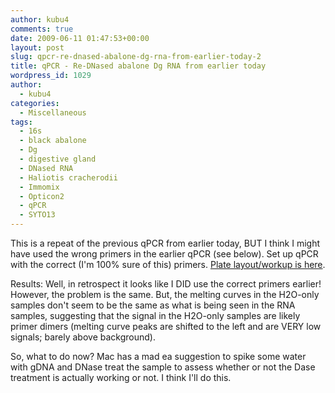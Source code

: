 ```yaml
---
author: kubu4
comments: true
date: 2009-06-11 01:47:53+00:00
layout: post
slug: qpcr-re-dnased-abalone-dg-rna-from-earlier-today-2
title: qPCR - Re-DNased abalone Dg RNA from earlier today
wordpress_id: 1029
author:
  - kubu4
categories:
  - Miscellaneous
tags:
  - 16s
  - black abalone
  - Dg
  - digestive gland
  - DNased RNA
  - Haliotis cracherodii
  - Immomix
  - Opticon2
  - qPCR
  - SYTO13
---
```


This is a repeat of the previous qPCR from earlier today, BUT I think I might have used the wrong primers in the earlier qPCR (see below). Set up qPCR with the correct (I'm 100% sure of this) primers. [Plate layout/workup is here](http://genefishttp://eagle.fish.washington.edu/Arabidopsis/Notebook%20Workup%20Files/20090610-02.jpg).

Results: Well, in retrospect it looks like I DID use the correct primers earlier! However, the problem is the same. But, the melting curves in the H2O-only samples don't seem to be the same as what is being seen in the RNA samples, suggesting that the signal in the H2O-only samples are likely primer dimers (melting curve peaks are shifted to the left and are VERY low signals; barely above background).

So, what to do now? Mac has a mad ea suggestion to spike some water with gDNA and DNase treat the sample to assess whether or not the Dase treatment is actually working or not. I think I'll do this.
